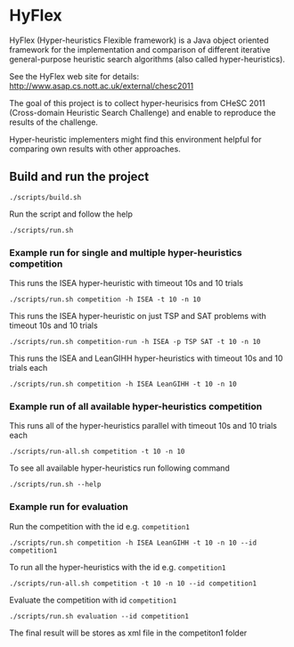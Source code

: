 # HyFlex
HyFlex (Hyper-heuristics Flexible framework) is a Java object oriented framework for the implementation and comparison of different iterative general-purpose heuristic search algorithms (also called hyper-heuristics).

See the HyFlex web site for details: http://www.asap.cs.nott.ac.uk/external/chesc2011 

The goal of this project is to collect hyper-heurisics from CHeSC 2011 (Cross-domain Heuristic Search Challenge) and enable  to reproduce the results of the challenge.

Hyper-heuristic implementers might find this environment helpful for comparing own results with other approaches.

## Build and run the project
```
./scripts/build.sh
```

Run the script and follow the help
```
./scripts/run.sh
```

### Example run for single and multiple hyper-heuristics competition

This runs the ISEA hyper-heuristic with timeout 10s and 10 trials

```
./scripts/run.sh competition -h ISEA -t 10 -n 10
```


This runs the ISEA hyper-heuristic on just TSP and SAT problems with timeout 10s and 10 trials

```
./scripts/run.sh competition-run -h ISEA -p TSP SAT -t 10 -n 10
```

This runs the ISEA and LeanGIHH hyper-heuristics with timeout 10s and 10 trials each

```
./scripts/run.sh competition -h ISEA LeanGIHH -t 10 -n 10
```

### Example run of all available hyper-heuristics competition

This runs all of the hyper-heuristics parallel with timeout 10s and 10 trials each

```
./scripts/run-all.sh competition -t 10 -n 10
```

To see all available hyper-heuristics run following command

```
./scripts/run.sh --help
```

### Example run for evaluation

Run the competition with the id e.g. `competition1`

```
./scripts/run.sh competition -h ISEA LeanGIHH -t 10 -n 10 --id competition1
```

To run all the hyper-heuristics with the id e.g. `competition1`

```
./scripts/run-all.sh competition -t 10 -n 10 --id competition1
```


Evaluate the competition with id `competition1`

```
./scripts/run.sh evaluation --id competition1
```

The final result will be stores as xml file in the competiton1 folder
